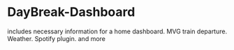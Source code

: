 # DayBreak-Dashboard
includes necessary information for a home dashboard. MVG train departure. Weather. Spotify plugin. and more
